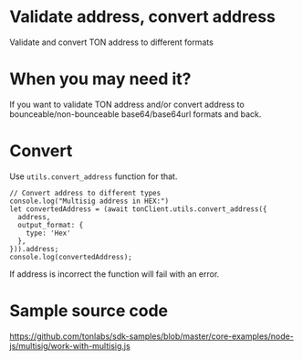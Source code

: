 # Validate address, convert address

Validate and convert TON address to different formats

# When you may need it?

If you want to validate TON address and/or convert address to bounceable/non-bounceable base64/base64url formats and back.

# Convert

Use `utils.convert_address` function for that.

    // Convert address to different types
    console.log("Multisig address in HEX:")
    let convertedAddress = (await tonClient.utils.convert_address({
      address,
      output_format: {
        type: 'Hex'
      },
    })).address;
    console.log(convertedAddress);

If address is incorrect the function will fail with an error.

# Sample source code

https://github.com/tonlabs/sdk-samples/blob/master/core-examples/node-js/multisig/work-with-multisig.js